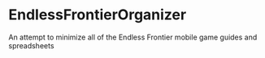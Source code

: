 # EndlessFrontierOrganizer
An attempt to minimize all of the Endless Frontier mobile game guides and spreadsheets

